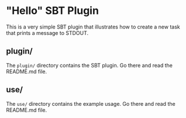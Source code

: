 # "Hello" SBT Plugin #

This is a very simple SBT plugin that illustrates how to create a new task that
prints a message to STDOUT.

## plugin/ ##

The `plugin/` directory contains the SBT plugin.  Go there and read the
README.md file.

## use/ ##

The `use/` directory contains the example usage.  Go there and read the
README.md file.

